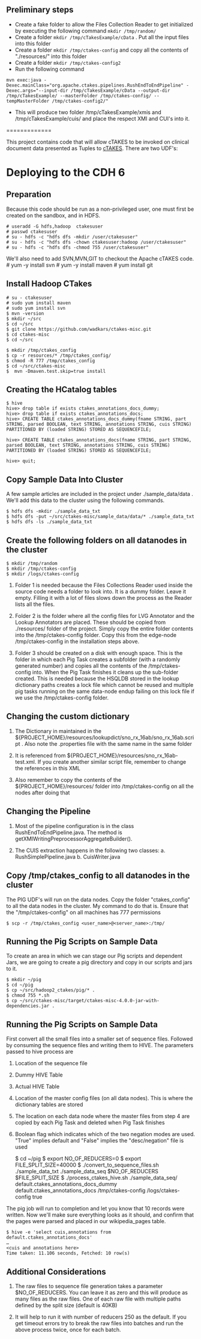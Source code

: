 
## Preliminary steps

* Create a fake folder to allow the Files Collection Reader to get initialized by executing the following command  `mkdir /tmp/random/` 
* Create a folder `mkdir /tmp/cTakesExample/cData` . Put all the input files into this folder
* Create a folder `mkdir /tmp/ctakes-config` and copy all the contents of "./resources/" into this folder
* Create a folder `mkdir /tmp/ctakes-config2`
* Run the following command

`
mvn exec:java -Dexec.mainClass="org.apache.ctakes.pipelines.RushEndToEndPipeline" -Dexec.args="--input-dir /tmp/cTakesExample/cData --output-dir /tmp/cTakesExample/ --masterFolder /tmp/ctakes-config/ --tempMasterFolder /tmp/ctakes-config2/"
`
* This will produce two folder /tmp/cTakesExample/xmis and /tmp/cTakesExample/cuis/ and place the respect XMI and CUI's into it.


=============



This project contains code that will allow cTAKES to be invoked on clinical document data presented as Tuples to [cTAKES](http://ctakes.apache.org).  There are two UDF's:


# Deploying to the CDH 6

## Preparation

Because this code should be run as a non-privileged user, one must first be created on the sandbox, and in HDFS.

	# useradd -G hdfs,hadoop  ctakesuser
	# passwd ctakesuser
	# su - hdfs -c "hdfs dfs -mkdir /user/ctakesuser"
	# su - hdfs -c "hdfs dfs -chown ctakesuser:hadoop /user/ctakesuser"
	# su - hdfs -c "hdfs dfs -chmod 755 /user/ctakesuser"
	
We'll also need to add SVN,MVN,GIT to checkout the Apache cTAKES code.
	# yum -y install svn
	# yum -y install maven
	# yum install git
	
## Install Hadoop CTakes
	# su - ctakesuser 
	# sudo yum install maven
	# sudo yum install svn
	$ mvn -version
	$ mkdir ~/src
	$ cd ~/src
	$ git clone https://github.com/wadkars/ctakes-misc.git
	$ cd ctakes-misc
	$ cd ~/src
	
	$ mkdir /tmp/ctakes_config
	$ cp -r resources/* /tmp/ctakes_config/
	$ chmod -R 777 /tmp/ctakes_config
	$ cd ~/src/ctakes-misc
	$  mvn -Dmaven.test.skip=true install
	

## Creating the HCatalog tables

	$ hive
	hive> drop table if exists ctakes_annotations_docs_dummy;
	hive> drop table if exists ctakes_annotations_docs;
	hive> CREATE TABLE ctakes_annotations_docs_dummy(fname STRING, part STRING, parsed BOOLEAN, text STRING, annotations STRING, cuis STRING) PARTITIONED BY (loaded STRING) STORED AS SEQUENCEFILE;

	hive> CREATE TABLE ctakes_annotations_docs(fname STRING, part STRING, parsed BOOLEAN, text STRING, annotations STRING, cuis STRING) PARTITIONED BY (loaded STRING) STORED AS SEQUENCEFILE;

	hive> quit;

	
## Copy Sample Data Into Cluster

A few sample articles are included in the project under ./sample_data/data .  We'll add this data to the cluster using the following commands.

	$ hdfs dfs -mkdir ./sample_data_txt
	$ hdfs dfs -put ~/src/ctakes-misc/sample_data/data/* ./sample_data_txt
	$ hdfs dfs -ls ./sample_data_txt

## Create the following folders on all datanodes in the cluster


	$ mkdir /tmp/random
	$ mkdir /tmp/ctakes-config
	$ mkdir /logs/ctakes-config
	

	
1. Folder 1 is needed because the Files Collections Reader used inside the source code needs a folder to look into. It is a dummy folder. Leave it empty. Filling it with a lot of files slows down the process as the Reader 
lists all the files.

2. Folder 2 is the folder where all the config files for LVG Annotator and the Lookup Annotators are placed. These should be copied from ./resources/ folder of the project. Simply copy the entire folder contents into the /tmp/ctakes-config folder. Copy this from the edge-node /tmp/ctakes-config in the installation steps above.

3. Folder 3 should be created on a disk with enough space. This is the folder in which each Pig Task creates a subfolder (with a randomly generated number) and copies all the contents of the /tmp/ctakes-config into. When the Pig Task finishes it cleans up the sub-folder created. This is needed because the HSQLDB stored in the lookup dictionary paths creates a lock file which cannot be reused and multiple pig tasks running on the same data-node endup failing on this lock file if we use the /tmp/ctakes-config folder.

## Changing the custom dictionary

1. The Dictionary in maintained in the ${PROJECT_HOME}/resources/lookupdict/sno_rx_16ab/sno_rx_16ab.script . Also note the .properties file with the same name in the same folder

2. It is referenced from ${PROJECT_HOME}/resources/sno_rx_16ab-test.xml. If you create another similar script file, remember to change the references in this XML

3. Also remember to copy the contents of the ${PROJECT_HOME}/resources/ folder into /tmp/ctakes-config on all the nodes after doing that

## Changing the Pipeline

1. Most of the pipeline configuration is in the class RushEndToEndPipeline.java. The method is getXMIWritingPreprocessorAggregateBuilder().

2. The CUIS extraction happens in the following two classes:
   a. RushSimplePipeline.java
   b. CuisWriter.java



## Copy /tmp/ctakes_config to all datanodes in the cluster

The PIG UDF's will run on the data nodes. Copy the folder "ctakes_config" to all the data nodes in the cluster. My command to do that is. Ensure that the "/tmp/ctakes-config" on all machines has 777 permissions

	$ scp -r /tmp/ctakes_config <user_name>@<server_name>:/tmp/


## Running the Pig Scripts on Sample Data

To create an area in which we can stage our Pig scripts and dependent Jars, we are going to create a pig directory and copy in our scripts and jars to it.

	$ mkdir ~/pig
	$ cd ~/pig
	$ cp ~/src/hadoop2_ctakes/pig/* .
	$ chmod 755 *.sh
	$ cp ~/src/ctakes-misc/target/ctakes-misc-4.0.0-jar-with-dependencies.jar .
	
	
## Running the Pig Scripts on Sample Data
First convert all the small files into a smaller set of sequence files. Followed by consuming the sequence files and writing them to HIVE. The parameters passed to hive process are

1. Location of the sequence file
2. Dummy HIVE Table
3. Actual HIVE Table
4. Location of the master config files (on all data nodes). This is where the dictionary tables are stored
5. The location on each data node where the master files from step 4 are copied by each Pig Task and deleted when Pig Task finishes
6. Boolean flag which indicates which of the two negation modes are used. "True" implies default and "False" implies the "desc/negation" file is used 

	$ cd ~/pig
	$ export NO_OF_REDUCERS=0
	$ export FILE_SPLIT_SIZE=40000
	$ ./convert_to_sequence_files.sh ./sample_data_txt ./sample_data_seq $NO_OF_REDUCERS $FILE_SPLIT_SIZE
	$ ./process_ctakes_hive.sh ./sample_data_seq/ default.ctakes_annotations_docs_dummy default.ctakes_annotations_docs /tmp/ctakes-config /logs/ctakes-config true



The pig job will run to completion and let you know that 10 records were written.  Now we'll make sure everything looks as it should, and confirm that the pages were parsed and placed in our wikipedia_pages table.

	$ hive -e 'select cuis,annotations from default.ctakes_annotations_docs'
	…
	<cuis and annotations here>
	Time taken: 11.106 seconds, Fetched: 10 row(s)

## Additional Considerations

1. The raw files to sequence file generation takes a parameter $NO_OF_REDUCERS. You can leave it as zero and this will produce as many files as the raw files. One of each raw file with multiple paths defined by the split size (default is 40KB)

2. It will help to run it with number of reducers 250 as the default. If you get timeout errors try to break the raw files into batches and run the above process twice, once for each batch.
